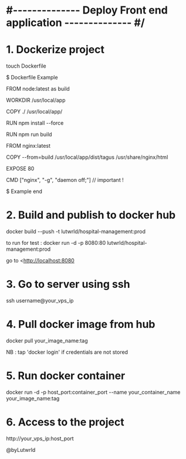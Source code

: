 
# #-------------- Deploy Front end application -------------- #/

# 1. Dockerize project

touch Dockerfile

$ Dockerfile Example

FROM node:latest as build

WORKDIR /usr/local/app

COPY ./ /usr/local/app/

RUN npm install --force

RUN npm run build

FROM nginx:latest

COPY --from=build /usr/local/app/dist/tagus /usr/share/nginx/html

EXPOSE 80

CMD ["nginx", "-g", "daemon off;"] // important !

$ Example end

# 2. Build and publish to docker hub

docker build --push -t lutwrld/hospital-management:prod

to run for test : docker run -d -p 8080:80 lutwrld/hospital-management:prod

go to <<http://localhost:8080>

# 3. Go to server using ssh

ssh username@your_vps_ip

# 4. Pull docker image from hub

docker pull your_image_name:tag

NB : tap 'docker login'  if credentials are not stored

# 5. Run docker container

docker run -d -p host_port:container_port --name your_container_name your_image_name:tag

# 6. Access to the project

http://your_vps_ip:host_port

@byLutwrld
